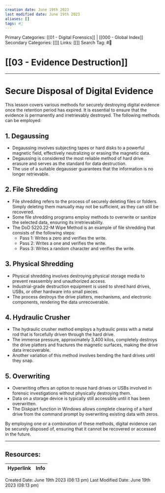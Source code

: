 ```yaml
---
creation date: June 19th 2023
last modified date: June 19th 2023
aliases: []
tags: #📖
---
```


Primary Categories: [[01 - Digital Forensics]] | [[000 - Global Index]] 
Secondary Categories: [[]] 
Links: [[]] 
Search Tag: #📖  

# [[03 - Evidence Destruction]]  
---

# Secure Disposal of Digital Evidence

This lesson covers various methods for securely destroying digital evidence once the retention period has expired. It is essential to ensure that the evidence is permanently and irretrievably destroyed. The following methods can be employed:

## 1. Degaussing

- Degaussing involves subjecting tapes or hard disks to a powerful magnetic field, effectively neutralizing or erasing the magnetic data.
- Degaussing is considered the most reliable method of hard drive erasure and serves as the standard for data destruction.
- The use of a suitable degausser guarantees that the information is no longer retrievable.

## 2. File Shredding

- File shredding refers to the process of securely deleting files or folders. Simply deleting them manually may not be sufficient, as they can still be recovered.
- Some file shredding programs employ methods to overwrite or sanitize the selected data, ensuring its irretrievability.
- The DoD 5220.22-M Wipe Method is an example of file shredding that consists of the following steps:
  - Pass 1: Writes a zero and verifies the write.
  - Pass 2: Writes a one and verifies the write.
  - Pass 3: Writes a random character and verifies the write.

## 3. Physical Shredding

- Physical shredding involves destroying physical storage media to prevent reassembly and unauthorized access.
- Industrial-grade destruction equipment is used to shred hard drives, USBs, or other hardware into small pieces.
- The process destroys the drive platters, mechanisms, and electronic components, rendering the data unrecoverable.

## 4. Hydraulic Crusher

- The hydraulic crusher method employs a hydraulic press with a metal rod that is forcefully driven through the hard drive.
- The immense pressure, approximately 3,400 kilos, completely destroys the drive platters and fractures the magnetic surfaces, making the drive data irrecoverable.
- Another variation of this method involves bending the hard drives until they snap.

## 5. Overwriting

- Overwriting offers an option to reuse hard drives or USBs involved in forensic investigations without physically destroying them.
- Data on a storage device is typically still accessible until it has been overwritten.
- The Diskpart function in Windows allows complete clearing of a hard drive from the command prompt by overwriting existing data with zeros.

By employing one or a combination of these methods, digital evidence can be securely disposed of, ensuring that it cannot be recovered or accessed in the future.


___

## Resources:

| Hyperlink | Info |
| --------- | ---- |


Created Date: June 19th 2023 (08:13 pm) 
Last Modified Date: June 19th 2023 (08:13 pm)

